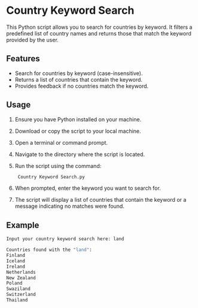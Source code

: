 
# Country Keyword Search

This Python script allows you to search for countries by keyword. It filters a predefined list of country names and returns those that match the keyword provided by the user.

## Features

- Search for countries by keyword (case-insensitive).
- Returns a list of countries that contain the keyword.
- Provides feedback if no countries match the keyword.

## Usage

1. Ensure you have Python installed on your machine.
2. Download or copy the script to your local machine.
3. Open a terminal or command prompt.
4. Navigate to the directory where the script is located.
5. Run the script using the command:

   ```bash
    Country Keyword Search.py
   ```

6. When prompted, enter the keyword you want to search for.
7. The script will display a list of countries that contain the keyword or a message indicating no matches were found.

## Example

```bash
Input your country keyword search here: land

Countries found with the "land":
Finland
Iceland
Ireland
Netherlands
New Zealand
Poland
Swaziland
Switzerland
Thailand
```

